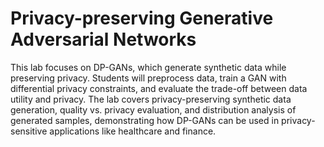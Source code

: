 # Privacy-preserving Generative Adversarial Networks

This lab focuses on DP-GANs, which generate synthetic data while preserving privacy. Students will preprocess data, train a GAN with differential privacy constraints, and evaluate the trade-off between data utility and privacy. The lab covers privacy-preserving synthetic data generation, quality vs. privacy evaluation, and distribution analysis of generated samples, demonstrating how DP-GANs can be used in privacy-sensitive applications like healthcare and finance.
